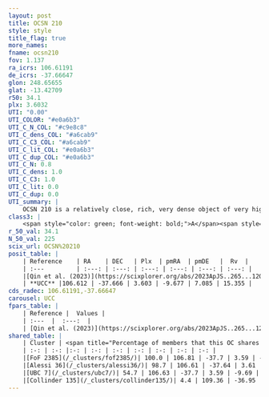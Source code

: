 ```yaml
---
layout: post
title: OCSN 210
style: style
title_flag: true
more_names: 
fname: ocsn210
fov: 1.137
ra_icrs: 106.61191
de_icrs: -37.66647
glon: 248.65655
glat: -13.42709
r50: 34.1
plx: 3.6032
UTI: "0.00"
UTI_COLOR: "#e0a6b3"
UTI_C_N_COL: "#c9e8c8"
UTI_C_dens_COL: "#a6cab9"
UTI_C_C3_COL: "#a6cab9"
UTI_C_lit_COL: "#e0a6b3"
UTI_C_dup_COL: "#e0a6b3"
UTI_C_N: 0.8
UTI_C_dens: 1.0
UTI_C_C3: 1.0
UTI_C_lit: 0.0
UTI_C_dup: 0.0
UTI_summary: |
    OCSN 210 is a relatively close, rich, very dense object of very high C3 quality. It was recently reported in the literature.<br><br><span style="color: #99180f; font-weight: bold;">Warning: </span>This is very likely a duplicate object, which shares a large percentage of members with at least one previously reported entry.
class3: |
    <span style="color: green; font-weight: bold;">A</span><span style="color: green; font-weight: bold;">A</span>
r_50_val: 34.1
N_50_val: 225
scix_url: OCSN%20210
posit_table: |
    | Reference    | RA    | DEC   | Plx  | pmRA  | pmDE   |  Rv  |
    | :---         | :---: | :---: | :---: | :---: | :---: | :---: |
    |[Qin et al. (2023)](https://scixplorer.org/abs/2023ApJS..265...12Q) | 106.57 | -37.65 | 3.59 | -9.7 | 7.04 | 16.4 |
    | **UCC** |106.612 | -37.666 | 3.603 | -9.677 | 7.085 | 15.355 | 
cds_radec: 106.61191,-37.66647
carousel: UCC
fpars_table: |
    | Reference |  Values |
    | :---  |  :---:  |
    | [Qin et al. (2023)](https://scixplorer.org/abs/2023ApJS..265...12Q) | `E(B-V)=0.17, m-M=7.64, logt=7.7` |
shared_table: |
    | Cluster | <span title="Percentage of members that this OC shares with the ones listed">%</span>   | RA   | DEC   | Plx   | pmRA  | pmDE  | Rv | UTI |
    | :-: | :-: |:-: | :-: | :-: | :-: | :-: | :-: | :-: |
    |[FoF 2385](/_clusters/fof2385/)| 100.0 | 106.81 | -37.7 | 3.59 | -9.72 | 7.0 | 15.66 |0.19 |
    |[Alessi 36](/_clusters/alessi36/)| 98.7 | 106.61 | -37.64 | 3.61 | -9.66 | 7.08 | 15.36 |0.34 |
    |[UBC 7](/_clusters/ubc7/)| 54.7 | 106.63 | -37.7 | 3.59 | -9.69 | 7.06 | 15.28 |0.7 |
    |[Collinder 135](/_clusters/collinder135/)| 4.4 | 109.36 | -36.95 | 3.34 | -10.04 | 6.22 | 15.1 |0.97 |
---
```

